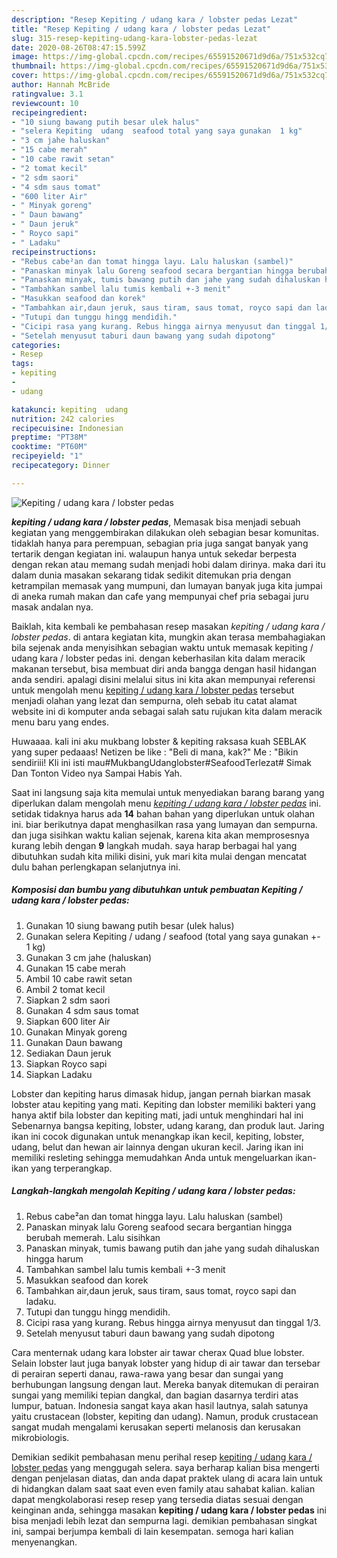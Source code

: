 ```yaml
---
description: "Resep Kepiting / udang kara / lobster pedas Lezat"
title: "Resep Kepiting / udang kara / lobster pedas Lezat"
slug: 315-resep-kepiting-udang-kara-lobster-pedas-lezat
date: 2020-08-26T08:47:15.599Z
image: https://img-global.cpcdn.com/recipes/65591520671d9d6a/751x532cq70/kepiting-udang-kara-lobster-pedas-foto-resep-utama.jpg
thumbnail: https://img-global.cpcdn.com/recipes/65591520671d9d6a/751x532cq70/kepiting-udang-kara-lobster-pedas-foto-resep-utama.jpg
cover: https://img-global.cpcdn.com/recipes/65591520671d9d6a/751x532cq70/kepiting-udang-kara-lobster-pedas-foto-resep-utama.jpg
author: Hannah McBride
ratingvalue: 3.1
reviewcount: 10
recipeingredient:
- "10 siung bawang putih besar ulek halus"
- "selera Kepiting  udang  seafood total yang saya gunakan  1 kg"
- "3 cm jahe haluskan"
- "15 cabe merah"
- "10 cabe rawit setan"
- "2 tomat kecil"
- "2 sdm saori"
- "4 sdm saus tomat"
- "600 liter Air"
- " Minyak goreng"
- " Daun bawang"
- " Daun jeruk"
- " Royco sapi"
- " Ladaku"
recipeinstructions:
- "Rebus cabe²an dan tomat hingga layu. Lalu haluskan (sambel)"
- "Panaskan minyak lalu Goreng seafood secara bergantian hingga berubah memerah. Lalu sisihkan"
- "Panaskan minyak, tumis bawang putih dan jahe yang sudah dihaluskan hingga harum"
- "Tambahkan sambel lalu tumis kembali +-3 menit"
- "Masukkan seafood dan korek"
- "Tambahkan air,daun jeruk, saus tiram, saus tomat, royco sapi dan ladaku."
- "Tutupi dan tunggu hingg mendidih."
- "Cicipi rasa yang kurang. Rebus hingga airnya menyusut dan tinggal 1/3."
- "Setelah menyusut taburi daun bawang yang sudah dipotong"
categories:
- Resep
tags:
- kepiting
- 
- udang

katakunci: kepiting  udang 
nutrition: 242 calories
recipecuisine: Indonesian
preptime: "PT38M"
cooktime: "PT60M"
recipeyield: "1"
recipecategory: Dinner

---
```



![Kepiting / udang kara / lobster pedas](https://img-global.cpcdn.com/recipes/65591520671d9d6a/751x532cq70/kepiting-udang-kara-lobster-pedas-foto-resep-utama.jpg)

<b><i>kepiting / udang kara / lobster pedas</i></b>, Memasak bisa menjadi sebuah kegiatan yang menggembirakan dilakukan oleh sebagian besar komunitas. tidaklah hanya para perempuan, sebagian pria juga sangat banyak yang tertarik dengan kegiatan ini. walaupun hanya untuk sekedar berpesta dengan rekan atau memang sudah menjadi hobi dalam dirinya. maka dari itu dalam dunia masakan sekarang tidak sedikit ditemukan pria dengan ketrampilan memasak yang mumpuni, dan lumayan banyak juga kita jumpai di aneka rumah makan dan cafe yang mempunyai chef pria sebagai juru masak andalan nya.

Baiklah, kita kembali ke pembahasan resep masakan <i>kepiting / udang kara / lobster pedas</i>. di antara kegiatan kita, mungkin akan terasa membahagiakan bila sejenak anda menyisihkan sebagian waktu untuk memasak kepiting / udang kara / lobster pedas ini. dengan keberhasilan kita dalam meracik makanan tersebut, bisa membuat diri anda bangga dengan hasil hidangan anda sendiri. apalagi disini melalui situs ini kita akan mempunyai referensi untuk mengolah menu <u>kepiting / udang kara / lobster pedas</u> tersebut menjadi olahan yang lezat dan sempurna, oleh sebab itu catat alamat website ini di komputer anda sebagai salah satu rujukan kita dalam meracik menu baru yang endes.

Huwaaaa. kali ini aku mukbang lobster &amp; kepiting raksasa kuah SEBLAK yang super pedaaas! Netizen be like : &#34;Beli di mana, kak?&#34; Me : &#34;Bikin sendiriii! Kli ini isti mau#MukbangUdanglobster#SeafoodTerlezat# Simak Dan Tonton Video nya Sampai Habis Yah.


Saat ini langsung saja kita memulai untuk menyediakan barang barang yang diperlukan dalam mengolah menu <u><i>kepiting / udang kara / lobster pedas</i></u> ini. setidak tidaknya harus ada <b>14</b> bahan bahan yang diperlukan untuk olahan ini. biar berikutnya dapat menghasilkan rasa yang lumayan dan sempurna. dan juga sisihkan waktu kalian sejenak, karena kita akan memprosesnya kurang lebih dengan <b>9</b> langkah mudah. saya harap berbagai hal yang dibutuhkan sudah kita miliki disini, yuk mari kita mulai dengan mencatat dulu bahan perlengkapan selanjutnya ini.

<!--inarticleads1-->

##### Komposisi dan bumbu yang dibutuhkan untuk pembuatan Kepiting / udang kara / lobster pedas:

1. Gunakan 10 siung bawang putih besar (ulek halus)
1. Gunakan selera Kepiting / udang / seafood (total yang saya gunakan +- 1 kg)
1. Gunakan 3 cm jahe (haluskan)
1. Gunakan 15 cabe merah
1. Ambil 10 cabe rawit setan
1. Ambil 2 tomat kecil
1. Siapkan 2 sdm saori
1. Gunakan 4 sdm saus tomat
1. Siapkan 600 liter Air
1. Gunakan  Minyak goreng
1. Gunakan  Daun bawang
1. Sediakan  Daun jeruk
1. Siapkan  Royco sapi
1. Siapkan  Ladaku


Lobster dan kepiting harus dimasak hidup, jangan pernah biarkan masak lobster atau kepiting yang mati. Kepiting dan lobster memiliki bakteri yang hanya aktif bila lobster dan kepiting mati, jadi untuk menghindari hal ini Sebenarnya bangsa kepiting, lobster, udang karang, dan produk laut. Jaring ikan ini cocok digunakan untuk menangkap ikan kecil, kepiting, lobster, udang, belut dan hewan air lainnya dengan ukuran kecil. Jaring ikan ini memiliki resleting sehingga memudahkan Anda untuk mengeluarkan ikan-ikan yang terperangkap. 

<!--inarticleads2-->

##### Langkah-langkah mengolah Kepiting / udang kara / lobster pedas:

1. Rebus cabe²an dan tomat hingga layu. Lalu haluskan (sambel)
1. Panaskan minyak lalu Goreng seafood secara bergantian hingga berubah memerah. Lalu sisihkan
1. Panaskan minyak, tumis bawang putih dan jahe yang sudah dihaluskan hingga harum
1. Tambahkan sambel lalu tumis kembali +-3 menit
1. Masukkan seafood dan korek
1. Tambahkan air,daun jeruk, saus tiram, saus tomat, royco sapi dan ladaku.
1. Tutupi dan tunggu hingg mendidih.
1. Cicipi rasa yang kurang. Rebus hingga airnya menyusut dan tinggal 1/3.
1. Setelah menyusut taburi daun bawang yang sudah dipotong


Cara menternak udang kara lobster air tawar cherax Quad blue lobster. Selain lobster laut juga banyak lobster yang hidup di air tawar dan tersebar di perairan seperti danau, rawa-rawa yang besar dan sungai yang berhubungan langsung dengan laut. Mereka banyak ditemukan di perairan sungai yang memiliki tepian dangkal, dan bagian dasarnya terdiri atas lumpur, batuan. Indonesia sangat kaya akan hasil lautnya, salah satunya yaitu crustacean (lobster, kepiting dan udang). Namun, produk crustacean sangat mudah mengalami kerusakan seperti melanosis dan kerusakan mikrobiologis. 

Demikian sedikit pembahasan menu perihal resep <u>kepiting / udang kara / lobster pedas</u> yang menggugah selera. saya berharap kalian bisa mengerti dengan penjelasan diatas, dan anda dapat praktek ulang di acara lain untuk di hidangkan dalam saat saat even even family atau sahabat kalian. kalian dapat mengkolaborasi resep resep yang tersedia diatas sesuai dengan keinginan anda, sehingga masakan <b>kepiting / udang kara / lobster pedas</b> ini bisa menjadi lebih lezat dan sempurna lagi. demikian pembahasan singkat ini, sampai berjumpa kembali di lain kesempatan. semoga hari kalian menyenangkan.
